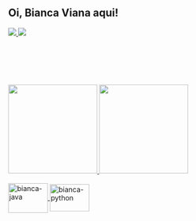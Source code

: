 ## Oi, Bianca Viana aqui!


<div> 
  <a href = "mailto:bvitoriaviana@gmail.com"> <img src="https://img.icons8.com/bubbles/80/000000/gmail-new.png"/> </a>
  <a href="https://www.linkedin.com/in/biancviana/" target="_blank"> <img src="https://img.icons8.com/bubbles/80/000000/linkedin.png"/> </a> 
</div>

<br><br><br><br>

<div>
  <a href="https://github.com/biancviana">
  <img height="180em" src="https://github-readme-stats.vercel.app/api?username=biancviana&show_icons=true&theme=radical&include_all_commits=true&count_private=true"/>
  <img height="180em" src="https://github-readme-stats.vercel.app/api/top-langs/?username=biancviana&layout=compact&langs_count=7&theme=radical"/>
</div> 
  
<div style="display: inline_block"><br>
  <img align="center" alt="bianca-java" height="60" width="80" src="https://cdn.jsdelivr.net/gh/devicons/devicon/icons/java/java-original-wordmark.svg"/>
  <img align="center" alt="bianca-python" height="55" width="80" src="https://cdn.jsdelivr.net/gh/devicons/devicon/icons/python/python-original-wordmark.svg"/>
</div>
  
  ##

